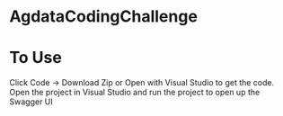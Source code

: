 # AgdataCodingChallenge

# To Use

Click Code -> Download Zip or Open with Visual Studio to get the code.
Open the project in Visual Studio and run the project to open up the Swagger UI